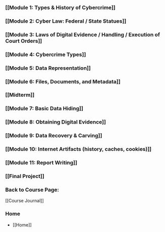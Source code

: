### [[Module 1: Types & History of Cybercrime]]
### [[Module 2: Cyber Law: Federal / State Statues]]
### [[Module 3: Laws of Digital Evidence / Handling / Execution of Court Orders]]
### [[Module 4: Cybercrime Types]]
### [[Module 5: Data Representation]]
### [[Module 6: Files, Documents, and Metadata]]
### [[Midterm]]
### [[Module 7: Basic Data Hiding]]
### [[Module 8: Obtaining Digital Evidence]]
### [[Module 9: Data Recovery & Carving]]
### [[Module 10: Internet Artifacts (history, caches, cookies)]]
### [[Module 11: Report Writing]]
### [[Final Project]]

### Back to Course Page:
[[Course Journal]]

### Home
* [[Home]]
